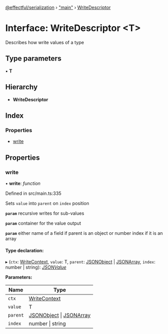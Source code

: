 [@effectful/serialization](../README.md) › ["main"](../modules/_main_.md) › [WriteDescriptor](_main_.writedescriptor.md)

# Interface: WriteDescriptor <**T**>

Describes how write values of a type

## Type parameters

▪ **T**

## Hierarchy

* **WriteDescriptor**

## Index

### Properties

* [write](_main_.writedescriptor.md#write)

## Properties

###  write

• **write**: *function*

Defined in src/main.ts:335

Sets `value` into `parent` on `index` position

**`param`** recursive writes for sub-values

**`param`** container for the value output

**`param`** either name of a field if parent is an object
                or number index if it is an array

#### Type declaration:

▸ (`ctx`: [WriteContext](../classes/_main_.writecontext.md), `value`: T, `parent`: [JSONObject](_main_.jsonobject.md) | [JSONArray](_main_.jsonarray.md), `index`: number | string): *[JSONValue](../modules/_main_.md#jsonvalue)*

**Parameters:**

Name | Type |
------ | ------ |
`ctx` | [WriteContext](../classes/_main_.writecontext.md) |
`value` | T |
`parent` | [JSONObject](_main_.jsonobject.md) &#124; [JSONArray](_main_.jsonarray.md) |
`index` | number &#124; string |
